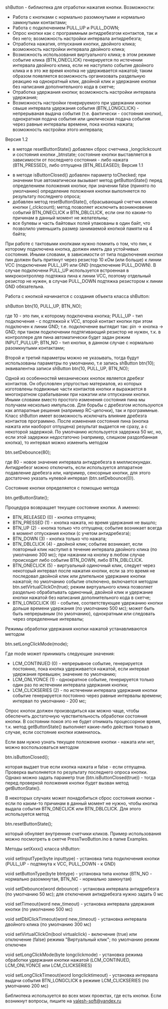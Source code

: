   shButton - библиотека для отработки нажатия кнопки. Возможности:
  - Работа с кнопками с нормально разомкнутыми и нормально замкнутыми контактами;
  - Работа с подключением PULL_UP и PULL_DOWN;
  - Опрос кнопки как с программным антидребезгом контактов, так и без него; возможность настройки интервала антидребезга;
  - Отработка нажатия, отпускания кнопки, двойного клика; возможность настройки интервала двойного клика;
  - Возможность использования виртуального клика; в этом режиме событие клика (BTN_ONECLICK) генерируется по истечении интервала двойного клика, если не наступило событие двойного клика и в это же время кнопка не удерживается нажатой; таким образом появляется возможность организовать раздельную реакцию на однократный клик, двойной клик и удержание кнопки без написания дополнительного кода в скетче;
  - Отработка удержания кнопки; возможность настройки интервала удержания; 
  - Возможность настройки генерируемого при удержании кнопки свыше интервала удержания события (BTN_LONGCLICK) - непрерываная выдача события (т.е. фактически - состояния кнопки), однократная подача события или циклическая подача события через равные интервалы времени, пока кнопка нажата; возможность настройки этого интервала;

   Версия 1.2
  * в методе resetButtonState() добавлен сброс счетчика _longclickcount и состояния кнопки _btnstate; состояние кнопки выставляется в зависимости от последнего состояния - либо нажата (BTN_PRESSED), либо отпущена (BTN_RELEASED);
 Версия 1.1
  + в методе isButtonClosed() добавлен параметр toChecked; при значении true автоматически вызывает метод getButtonState() перед определением положения кнопки; при значении false (принято по умолчанию) определение положения кнопки выполняется по результату последнего опроса;
  + добавлен метод resetButtonState(), сбрасывающий счетчик кликов кнопки (_clckcount); метод позволяет исключить возникновение событий BTN_ONECLICK и BTN_DBLCLICK, если они по каким-то причинам в данный момент не желательны;
  + все булевы и часть байтовых полей упакованы в один байт, что позволило уменьшить размер занимаемой кнопкой памяти на 4 байта;

При работе с тактовыми кнопками нужно помнить о том, что пин, к которому подключена кнопка, должен иметь два устойчивых состояния. Иными словами, в зависимости от типа подключения кнопки пин должен быть притянут через резистор 10 кОм (или больше) к линии VCC (подключение PULL_UP) или GND (подключение PULL_DOWN). В случае подключени PULL_UP используется встроенная в микроконтроллер подтяжка пина к линии VCC, поэтому отдельный резистор не нужен, в случае PULL_DOWN подтяжка резистором к линии GND обязательна.

Работа с кнопкой начинается с создания объекта класса shButton:

shButton btn(10, PULL_UP, BTN_NO);

где 10 - это пин, к которому подключена кнопка;
PULL_UP - тип подключения - с подтяжкой к VCC, второй контакт кнопки при этом подключен к линии GND; т.е. подключение выглядит так: pin -> кнопка -> GND; при таком подключении подтягивающий резистор не нужен, т.к. в контроллере для пина автоматически будет задан режим INPUT_PULLUP;
BTN_NO - тип кнопки, в данном случае с нормально разомкнутыми контактами;

Второй и третий параметры можно не указывать, тогда будут использованы параметры по умолчанию, т.е запись shButton btn(10); эквивалентна записи shButton btn(10, PULL_UP, BTN_NO);


Одной из особенностей механических кнопок является дребезг контактов. Он обусловлен упругостью материалов, из которых изготовлены подвижные части контактов кнопки и выражается в многократном срабатывании при нажатии или отпускании кнопки. Иными словами вместо простого изменения состояния пина мы получаем несколько импульсов. Для борьбы с дребезгом используются как аппаратные решения (например RC-цепочки), так и программные. 
Класс shButton имеет возможность исключать влияние дребезга контактов программно. После изменения состояния пина (кнопка нажата или наоборот отпущена) результат выдается не сразу, а с некоторой задержкой. По умолчанию используется задержка 50 мс, но, если этой задержки недостаточно (например, слишком раздолбанная кнопка), то интервал можно изменить методом

btn.setDebounce(80);

где 80 - новое значение интервала антидребезга в миллисекундах. Антидребезг можно отключить, если используется аппаратное подавление дребезга или, например, сенсорные кнопки, для этого достаточно указать нулевой интервал (btn.setDebounce(0)).

Состояние кнопки определяется с помощью метода

btn.getButtonState();

Процедура возвращает текущее состояние кнопки. А именно:

- BTN_RELEASED (0) - кнопка отпущена;
- BTN_PRESSED (1) - кнопка нажата, но время удержания не вышло;
- BTN_UP (2) - кнопка только что отпущена; событие возникает всегда в момент отпускания кнопки (с учетом антидребезга);
- BTN_DOWN (3) - кнопка только что нажата;
- BTN_DBLCLICK (4) - двойной клик; событие возникает, если повторный клик наступил в течение интервала двойного клика (по умолчанию 300 мс); при нажании на кнопку в любом случае происходит либо событие BTN_DOWN, либо BTN_DBLCLICK.
- BTN_ONECLICK (5) - виртуальный одиночный клик, следует через некоторый интервал после нажатия кнопки, если за это время не последовал двойной клик или длительное удержание кнопки нажатой; по умолчанию событие отключено, включается методом btn.setVirtualClickOn(true); режим виртуального клика позволяет раздельно обрабатывать одиночный, двойной клик и удержание кнопки нажатой без написания дополнительного кода в скетче;
- BTN_LONGCLICK (6) - событие, соответствующее удержанию кнопки дольше времени удержания (по умолчанию 500 мс); может быть быть непрерывным (по умолчанию), однократным или следовать через определенные интервалы;

Режимы обработки удержания кнопки нажатой устанавливаются методом

btn.setLongClickMode(mode);

Где mode может принимать следующие значения:

- LCM_CONTINUED (0) - непрерывное событие, генерируется постоянно, пока кнопка удерживается нажатой, если интервал удержания превышен; значение по умолчанию;
- LCM_ONLYONCE (1) - однократное событие, генерируется только один раз по истечении интервала удержания кнопки;
- LCM_CLICKSERIES (2) - по истечении интервала удержания кнопки событие генерируется постоянно через равные интервалы времени; интервал по умолчанию - 200 мс;

Опрос кнопок должен производиться как можно чаще, чтобы обеспечить достаточную чувствительность обработки состояния кнопки. В состоянии покоя это не будет отнимать процессорное время, т.к. метод getButtonState() выполняет какие-либо действия только в случае, если состояние кнопки изменилось.

Если вам нужно узнать текущее положение кнопки - нажата или нет, можно воспользоваться методом

btn.isButtonClosed();

которая выдает true если кнопка нажата и false - если отпущена. Проверка выполняется по результату последнего опроса кнопки. Однако можно задать параметр true (btn.isButtonClosed(true)) - тогда перед проверкой положения кнопки будет вызван метод getButtonState().

В некоторых случаях может понадобиться сброс состояния кнопки - если по каким-то причинам в данный момент не нужно, чтобы кнопка выдала события BTN_ONECLICK или BTN_DBLCLICK. Для этого используется метод

btn.resetButtonState();

который обнуляет внутренние счетчики кликов. Пример использования можно посмотреть в скетче PressTwoButton.ino в папке Examples.

Методы setXxxx() класса shButton:

void setInputType(byte inputtype) - установка типа подключения кнопки (PULL_UP - подтянута к VCC, PULL_DOWN - к GND)

void setButtonType(byte btntype) - установка типа кнопки (BTN_NO - нормально разомкнутая, BTN_NC - нормально замкнутая)

void setDebounce(word debounce) - установка интервала антидребезга (по умолчанию 50 мс); для отключения антидребезга нужно задать 0 мс

void setTimeout(word new_timeout) - установка интервала удержания кнопки (по умолчанию 500 мс)

void setDblClickTimeout(word new_timeout) - установка интервала двойного клика (по умолчанию 300 мс)

void setVirtualClickOn(bool virtualclick) - включение (true) или отключение (false) режима "Виртуальный клик"; по умолчанию режим отключен

void setLongClickMode(byte longclickmode) - установка режима обработки удержания кнопки нажатой (LCM_CONTINUED, LCM_ONLYONCE или LCM_CLICKSERIES)

void setLongClickTimeout(word longclicktimeout) - установка интервала выдачи события BTN_LONGCLICK в режиме LCM_CLICKSERIES (по умолчанию 200 мс)

Библиотека используется во всех моих проектах, где есть кнопки.
Если возникнут вопросы, пишите на valesh-soft@yandex.ru 
